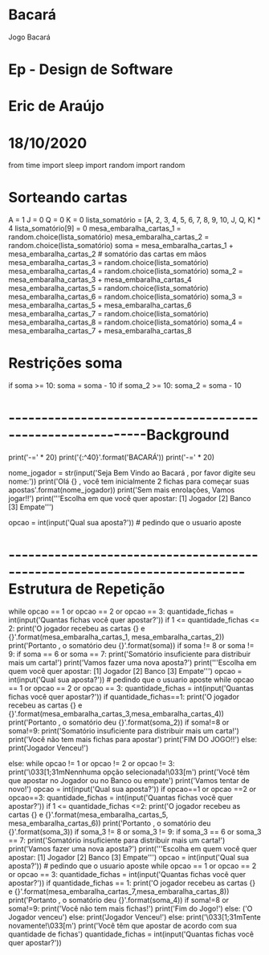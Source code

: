 # Bacará
Jogo Bacará

# Ep - Design de Software
# Eric de Araújo
# 18/10/2020

from time import sleep
import random
import random

# Sorteando cartas
A = 1
J = 0
Q = 0
K = 0
lista_somatório = [A, 2, 3, 4, 5, 6, 7, 8, 9, 10, J, Q, K] * 4
lista_somatório[9] = 0
mesa_embaralha_cartas_1 = random.choice(lista_somatório)
mesa_embaralha_cartas_2 = random.choice(lista_somatório)
soma = mesa_embaralha_cartas_1 + mesa_embaralha_cartas_2  # somatório das cartas em mãos
mesa_embaralha_cartas_3 = random.choice(lista_somatório)
mesa_embaralha_cartas_4 = random.choice(lista_somatório)
soma_2 = mesa_embaralha_cartas_3 + mesa_embaralha_cartas_4
mesa_embaralha_cartas_5 = random.choice(lista_somatório)
mesa_embaralha_cartas_6 = random.choice(lista_somatório)
soma_3 = mesa_embaralha_cartas_5 + mesa_embaralha_cartas_6
mesa_embaralha_cartas_7 = random.choice(lista_somatório)
mesa_embaralha_cartas_8 = random.choice(lista_somatório)
soma_4 = mesa_embaralha_cartas_7 + mesa_embaralha_cartas_8


# Restrições soma

if soma >= 10:
    soma = soma - 10
if soma_2 >= 10:
    soma_2 = soma - 10

# -----------------------------------------------------------Background
print('-=' * 20)
print('{:^40}'.format('BACARÁ'))
print('-=' * 20)

nome_jogador = str(input('Seja Bem Vindo ao Bacará , por favor digite seu nome:'))
print('Olá {} , você tem inicialmente 2 fichas para começar suas apostas'.format(nome_jogador))
print('Sem mais enrolações, Vamos jogar!!')
print('''Escolha em que você quer apostar:
[1] Jogador
[2] Banco
[3] Empate''')

opcao = int(input('Qual sua aposta?'))  # pedindo que o usuario aposte
# -------------------------------------------------------------------------- Estrutura de Repetição
while opcao == 1 or opcao == 2 or opcao == 3:
    quantidade_fichas = int(input('Quantas fichas você quer apostar?'))
    if 1 <= quantidade_fichas <= 2:
        print('O jogador recebeu as cartas {} e {}'.format(mesa_embaralha_cartas_1, mesa_embaralha_cartas_2))
        print('Portanto , o somatório deu {}'.format(soma))
        if soma != 8 or soma != 9:
            if soma == 6 or soma == 7:
                print('Somatório insuficiente para distribuir mais um carta!')
                print('Vamos fazer uma nova aposta?')
                print('''Escolha em quem você quer apostar:
                [1] Jogador
                [2] Banco
                [3] Empate''')
                opcao = int(input('Qual sua aposta?'))  # pedindo que o usuario aposte
                while opcao == 1 or opcao == 2 or opcao == 3:
                    quantidade_fichas = int(input('Quantas fichas você quer apostar?'))
                    if quantidade_fichas==1:
                        print('O jogador recebeu as cartas {} e {}'.format(mesa_embaralha_cartas_3,mesa_embaralha_cartas_4))
                        print('Portanto , o somatório deu {}'.format(soma_2))
                        if soma!=8 or soma!=9:
                            print('Somatório insuficiente para distribuir mais um carta!')
                            print('Você não tem mais fichas para apostar')
                            print('FIM DO JOGO!!')
                        else:
                            print('Jogador Venceu!')

else:
    while opcao != 1 or opcao != 2 or opcao != 3:
        print('\033[1;31mNennhuma opção selecionada!\033[m')
        print('Você têm que apostar no Jogador  ou no Banco ou empate')
        print('Vamos tentar de novo!')
        opcao = int(input('Qual sua aposta?'))
        if opcao==1 or opcao ==2 or opcao==3:
            quantidade_fichas = int(input('Quantas fichas você quer apostar?'))
            if 1 <= quantidade_fichas <=2:
                print('O jogador recebeu as cartas {} e {}'.format(mesa_embaralha_cartas_5, mesa_embaralha_cartas_6))
                print('Portanto , o somatório deu {}'.format(soma_3))
                if soma_3 != 8 or soma_3 != 9:
                    if soma_3 == 6 or soma_3 == 7:
                        print('Somatório insuficiente para distribuir mais um carta!')
                        print('Vamos fazer uma nova aposta?')
                        print('''Escolha em quem você quer apostar:
                        [1] Jogador
                        [2] Banco
                        [3] Empate''')
                        opcao = int(input('Qual sua aposta?'))  # pedindo que o usuario aposte
                        while opcao == 1 or opcao == 2 or opcao == 3:
                            quantidade_fichas = int(input('Quantas fichas você quer apostar?'))
                            if quantidade_fichas == 1:
                                print('O jogador recebeu as cartas {} e {}'.format(mesa_embaralha_cartas_7,mesa_embaralha_cartas_8))
                                print('Portanto , o somatório deu {}'.format(soma_4))
                                if soma!=8 or soma!=9:
                                    print('Você não tem mais fichas!')
                                    print('Fim do Jogo!')
                                else:
                                    ('O Jogador venceu')
                else:
                    print('Jogador Venceu!')
            else:
                print('\033[1;31mTente novamente!\033[m')
                print('Você têm que apostar de acordo com sua quantidade de fichas')
                quantidade_fichas = int(input('Quantas fichas você quer apostar?'))
